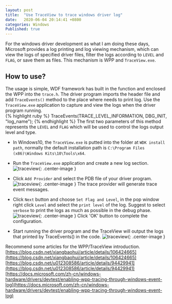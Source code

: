 ```yaml
---
layout: post
title:  "Use TraceView to trace windows driver log"
date:   2020-06-04 20:14:41 +0800
categories: Windows
Published: true
---
```

For the windows driver development as what I am doing these days, Microsoft provides a log printing and log viewing mechanism, which can view the logs of specified driver files, filter the logs according to `LEVEL` and `FLAG`, or save them as files. This mechanism is WPP and  `TraceView.exe`.

## How to use?
The usage is simple, WDF framework has built in the function and enclosed the WPP into the `trace.h`.
The driver program imports the header file and add `TraceEvents()` method to the place where needs to print log. Use the `TraceView.exe` application to capture and view the logs when the driver program running.  
{% highlight ruby %}
TraceEvents(TRACE_LEVEL_INFORMATION, DBG_INIT, "log_name");
{% endhighlight %}
The first two parameters of this method represents the `LEVEL` and `FLAG` which will be used to control the logs output level and type.

+ In Windows10, the `TraceView.exe` is putted into the folder at `WDK install path`, normally the default installation path is `C:\Program Files (x86)\Windows Kits\10\Tools\x64`. 

+ Run the `TraceView.exe` application and create a new log section. 
![traceview]({{site.baseurl}}/assets/image/others-traceview-01.PNG){: .center-image }

+ Click `Add Provider` and select the PDB file of your driver program. 
![traceview]({{site.baseurl}}/assets/image/others-traceview-02.PNG){: .center-image }
The trace provider will generate trace event messages.

+ Click `Next` button and choose `Set Flag and Level`, in the pop window right click `Level` and select the `print level` of the log. Suggest to select `verbose` to print the logs as much as possible in the debug phase.  
![traceview]({{site.baseurl}}/assets/image/others-traceview-03.PNG){: .center-image }
Click 'OK' button to complete the configuration. 

+ Start running the driver program and the TraceView will output the logs that printed by TraceEvents() in the code.
![traceview]({{site.baseurl}}/assets/image/others-traceview-04.PNG){: .center-image }

Recommend some articles for the WPP/TraceView introduction.
[https://blog.csdn.net/xiangbaohui/article/details/106424665](https://blog.csdn.net/xiangbaohui/article/details/106424665)  
[https://blog.csdn.net/u012308586/article/details/94429941](https://blog.csdn.net/u012308586/article/details/94429941)  
[https://docs.microsoft.com/zh-cn/windows-hardware/drivers/devtest/enabling-wpp-tracing-through-windows-event-log](https://docs.microsoft.com/zh-cn/windows-hardware/drivers/devtest/enabling-wpp-tracing-through-windows-event-log)